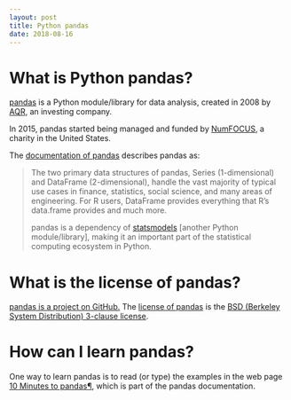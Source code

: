 ```yaml
---
layout: post
title: Python pandas
date: 2018-08-16
---
```


# What is Python pandas?

[pandas](https://pandas.pydata.org/index.html) is a Python module/library for data analysis, created in 2008 by [AQR](https://www.aqr.com/), an investing company.

In 2015, pandas started being managed and funded by [NumFOCUS](https://numfocus.org/), a charity in the United States.

The [documentation of pandas](https://pandas.pydata.org/pandas-docs/stable/) describes pandas as:

> The two primary data structures of pandas, Series (1-dimensional) and DataFrame (2-dimensional), handle the vast majority of typical use cases in finance, statistics, social science, and many areas of engineering. For R users, DataFrame provides everything that R’s data.frame provides and much more.
>
> pandas is a dependency of [statsmodels](http://www.statsmodels.org/stable/) [another Python module/library], making it an important part of the statistical computing ecosystem in Python.

# What is the license of pandas?

[pandas is a project on GitHub.](https://github.com/pandas-dev/pandas) The [license of pandas](https://github.com/pandas-dev/pandas/blob/master/LICENSE) is the [BSD (Berkeley System Distribution) 3-clause license](https://opensource.org/licenses/BSD-3-Clause).

# How can I learn pandas?

One way to learn pandas is to read (or type) the examples in the web page [10 Minutes to pandas¶](https://pandas.pydata.org/pandas-docs/stable/10min.html), which is part of the pandas documentation.
